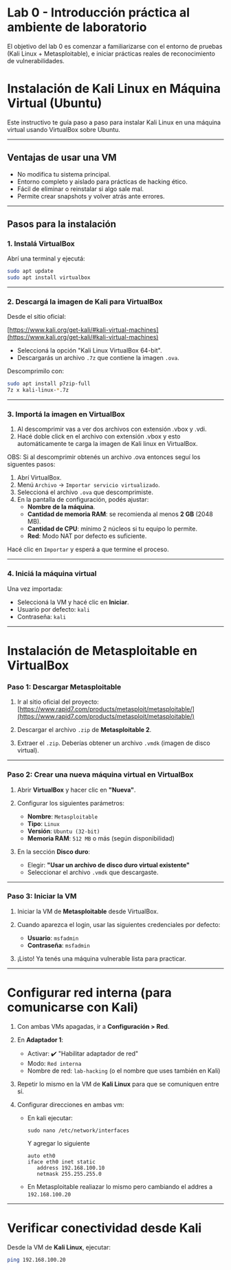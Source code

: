 # Lab 0 - Introducción práctica al ambiente de laboratorio
El objetivo del lab 0 es comenzar a familiarizarse con el entorno de pruebas (Kali Linux + Metasploitable), e iniciar prácticas reales de reconocimiento de vulnerabilidades.

# Instalación de Kali Linux en Máquina Virtual (Ubuntu)

Este instructivo te guía paso a paso para instalar Kali Linux en una máquina virtual usando VirtualBox sobre Ubuntu.

---

## Ventajas de usar una VM

- No modifica tu sistema principal.
- Entorno completo y aislado para prácticas de hacking ético.
- Fácil de eliminar o reinstalar si algo sale mal.
- Permite crear snapshots y volver atrás ante errores.

---

## Pasos para la instalación

### 1. Instalá VirtualBox

Abrí una terminal y ejecutá:

```bash
sudo apt update
sudo apt install virtualbox
```

---

### 2. Descargá la imagen de Kali para VirtualBox

Desde el sitio oficial:

[https://www.kali.org/get-kali/#kali-virtual-machines](https://www.kali.org/get-kali/#kali-virtual-machines)

- Seleccioná la opción "Kali Linux VirtualBox 64-bit".
- Descargarás un archivo `.7z` que contiene la imagen `.ova`.

Descomprimilo con:

```bash
sudo apt install p7zip-full
7z x kali-linux-*.7z
```

---

### 3. Importá la imagen en VirtualBox
1. Al descomprimir vas a ver dos archivos con extensión .vbox y .vdi.
2. Hacé doble click en el archivo con extensión .vbox y esto automáticamente te carga la imagen de Kali linux en VirtualBox. 

OBS: Si al descomprimir obtenés un archivo .ova entonces seguí los siguentes pasos:
1. Abrí VirtualBox.
2. Menú `Archivo` → `Importar servicio virtualizado`.
3. Seleccioná el archivo `.ova` que descomprimiste.
4. En la pantalla de configuración, podés ajustar:
   - **Nombre de la máquina**.
   - **Cantidad de memoria RAM**: se recomienda al menos **2 GB** (2048 MB).
   - **Cantidad de CPU**: mínimo 2 núcleos si tu equipo lo permite.
   - **Red**: Modo NAT por defecto es suficiente.

Hacé clic en `Importar` y esperá a que termine el proceso.

---

### 4. Iniciá la máquina virtual

Una vez importada:

- Seleccioná la VM y hacé clic en **Iniciar**.
- Usuario por defecto: `kali`
- Contraseña: `kali`

---


# Instalación de Metasploitable en VirtualBox

### Paso 1: Descargar Metasploitable

1. Ir al sitio oficial del proyecto:  
   [https://www.rapid7.com/products/metasploit/metasploitable/](https://www.rapid7.com/products/metasploit/metasploitable/)

2. Descargar el archivo `.zip` de **Metasploitable 2**.

3. Extraer el `.zip`. Deberías obtener un archivo `.vmdk` (imagen de disco virtual).

---

### Paso 2: Crear una nueva máquina virtual en VirtualBox

1. Abrir **VirtualBox** y hacer clic en **"Nueva"**.

2. Configurar los siguientes parámetros:

   - **Nombre**: `Metasploitable`
   - **Tipo**: `Linux`
   - **Versión**: `Ubuntu (32-bit)`
   - **Memoria RAM**: `512 MB` o más (según disponibilidad)

3. En la sección **Disco duro**:
   - Elegir: **"Usar un archivo de disco duro virtual existente"**
   - Seleccionar el archivo `.vmdk` que descargaste.

---

### Paso 3: Iniciar la VM

1. Iniciar la VM de **Metasploitable** desde VirtualBox.

2. Cuando aparezca el login, usar las siguientes credenciales por defecto:

   - **Usuario**: `msfadmin`
   - **Contraseña**: `msfadmin`

3. ¡Listo! Ya tenés una máquina vulnerable lista para practicar.

---

# Configurar red interna (para comunicarse con Kali)

1. Con ambas VMs apagadas, ir a **Configuración > Red**.

2. En **Adaptador 1**:
   - Activar: ✔️ "Habilitar adaptador de red"
   - Modo: `Red interna`
   - Nombre de red: `lab-hacking` (o el nombre que uses también en Kali)

3. Repetir lo mismo en la VM de **Kali Linux** para que se comuniquen entre sí.

4. Configurar direcciones en ambas vm:
   - En kali ejecutar:
     ```
     sudo nano /etc/network/interfaces
     ```
     Y agregar lo siguiente
     ```
     auto eth0
     iface eth0 inet static
        address 192.168.100.10
        netmask 255.255.255.0
     ```
   - En Metasploitable realiazar lo mismo pero cambiando el addres a ```192.168.100.20```
---

# Verificar conectividad desde Kali 

Desde la VM de **Kali Linux**, ejecutar:

```bash
ping 192.168.100.20
